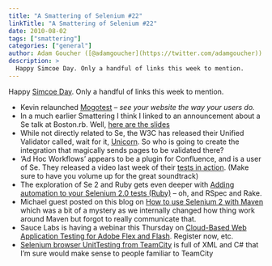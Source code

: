 ```yaml
---
title: "A Smattering of Selenium #22"
linkTitle: "A Smattering of Selenium #22"
date: 2010-08-02
tags: ["smattering"]
categories: ["general"]
author: Adam Goucher ([@adamgoucher](https://twitter.com/adamgoucher))
description: >
  Happy Simcoe Day. Only a handful of links this week to mention.
---
```


Happy [Simcoe Day](http://en.wikipedia.org/wiki/John_Graves_Simcoe). Only a handful of links this week to mention.  

*   Kevin relaunched [Mogotest](http://mogotest.com) – _see your website the way your users do._
*   In a much earlier Smattering I think I linked to an announcement about a Se talk at Boston.rb. Well, [here are the slides](http://blog.darnowsky.com/2010/07/27/slides-from-selenium-presentation-at-bostonrb.html)
*   While not directly related to Se, the W3C has released their Unified Validator called, wait for it, [Unicorn](http://validator.w3.org/unicorn/). So who is going to create the integration that magically sends pages to be validated there?
*   ‘Ad Hoc Workflows’ appears to be a plugin for Confluence, and is a user of Se. They released a video last week of their [tests in action](http://www.adhocworkflows.com/display/WWW/2010/07/23/How+we+use+Selenium+to+test+Ad+hoc+Workflows). (Make sure to have you volume up for the great soundtrack)
*   The exploration of Se 2 and Ruby gets even deeper with [Adding automation to your Selenium 2.0 tests (Ruby)](http://mountaintroll.blogspot.com/2010/07/adding-automation-to-your-selenium-20.html) – oh, and RSpec and Rake.
*   Michael guest posted on this blog on [How to use Selenium 2 with Maven](http://seleniumhq.wordpress.com/2010/07/30/how-to-use-selenium-2-with-maven/) which was a bit of a mystery as we internally changed how thing work around Maven but forgot to really communicate that.
*   Sauce Labs is having a webinar this Thursday on [Cloud-Based Web Application Testing for Adobe Flex and Flash](https://www1.gotomeeting.com/register/244624344). Register now, etc.
*   [Selenium browser UnitTesting from TeamCity](http://kristjansson.us/?p=947) is full of XML and C# that I’m sure would make sense to people familiar to TeamCity


